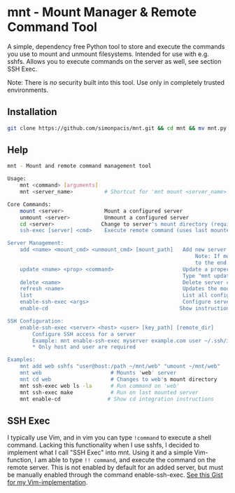 # mnt - Mount Manager & Remote Command Tool

A simple, dependency free Python tool to store and execute the commands you use to mount and unmount filesystems. Intended for use with e.g. sshfs. Allows you to execute commands on the server as well, see section SSH Exec.

Note: There is *no* security built into this tool. Use only in completely trusted environments.

## Installation
```bash
git clone https://github.com/simonpacis/mnt.git && cd mnt && mv mnt.py /usr/local/bin/mnt && sudo chmod +x /usr/local/bin/mnt
```

## Help 
```bash
mnt - Mount and remote command management tool

Usage:
    mnt <command> [arguments]
    mnt <server_name>          # Shortcut for 'mnt mount <server_name>'

Core Commands:
    mount <server>             Mount a configured server
    unmount <server>           Unmount a configured server
    cd <server>               Change to server's mount directory (requires shell integration)
    ssh-exec [server] <cmd>    Execute remote command (uses last mounted server if omitted)

Server Management:
    add <name> <mount_cmd> <unmount_cmd> [mount_path]   Add new server configuration.
                                                            Note: If mount_path is specified, it will be appended
                                                            to the end of your mount and unmount commands. Can be disabled using "update".
    update <name> <prop> <command>                      Update a property on a given server.
                                                        Type "mnt update <name> help" to see all properties you can update.
    delete <name>                                       Delete server configuration
    refresh <name>                                      Updates the mounted at time for the server
    list                                                List all configured servers
    enable-ssh-exec <args>                              Configure server for SSH commands
    enable-cd                                          Show instructions for cd integration

SSH Configuration:
    enable-ssh-exec <server> <host> <user> [key_path] [remote_dir]
        Configure SSH access for a server
        Example: mnt enable-ssh-exec myserver example.com user ~/.ssh/id_rsa /projects
        * Only host and user are required

Examples:
    mnt add web sshfs "user@host:/path ~/mnt/web" "umount ~/mnt/web"
    mnt web                      # Mounts 'web' server
    mnt cd web                   # Changes to web's mount directory
    mnt ssh-exec web ls -la      # Run command on 'web'
    mnt ssh-exec make            # Run on last mounted server
    mnt enable-cd               # Show cd integration instructions
```

## SSH Exec
I typically use Vim, and in vim you can type ```!command``` to execute a shell command. Lacking this functionality when I use sshfs, I decided to implement what I call "SSH Exec" into mnt. Using it and a simple Vim-function, I am able to type ```!! command```, and execute the command on the remote server. This is not enabled by default for an added server, but must be manually enabled through the command enable-ssh-exec. [See this Gist for my Vim-implementation](https://gist.github.com/simonpacis/ac0bf1aa8587a152fa0de27dbdaa4b93).
